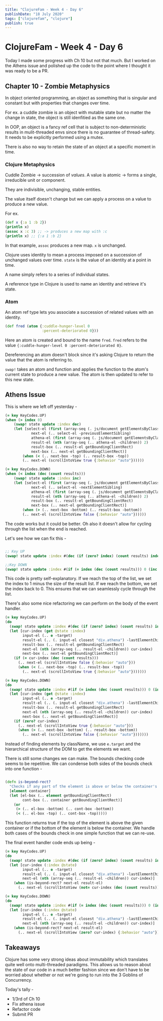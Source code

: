 ```yaml
---
title: "ClojureFam - Week 4 - Day 6"
publishDate: "18 July 2020"
tags: ["clojurefam", "clojure"]
publish: true
---
```


# ClojureFam - Week 4 - Day 6

Today I made some progress with Ch 10 but not that much. But I worked on the Athens issue and polished up the code to the point where I thought it was ready to be a PR.

## Chapter 10 - Zombie Metaphysics

In object oriented programming, an object as something that is singular and constant but with properties that changes over time.

For ex. a cuddle zombie is an object with mutable state but no matter the change in state, the object is still idenfitied as the same one.

In OOP, an object is a fancy ref cell that is subject to non-deterministic results in mulit-threaded envs since there is no guarantee of thread-safety. It needs to be explicitly performed using a mutex.

There is also no way to retain the state of an object at a specific moment in time.

### Clojure Metaphysics

Cuddle Zombie -> succession of *values*. A value is atomic -> forms a single, irreducible unit or component.

They are indivisible, unchanging, stable entities.

The value itself doesn't change but we can apply a process on a value to produce a new value.

For ex.

```clojure
(def x {:a 1 :b 2})
(println x)
(assoc x :c 3) ;; -> produces a new map with :c
(println x) ;; {:a 1 :b 2}
```

In that example, `assoc` produces a new map. `x` is unchanged.

Clojure uses identity to mean a process imposed on a succession of unchanged values over time. `state` is the value of an identity at a point in time.

A name simply refers to a series of individual states.

A reference type in Clojure is used to name an identity and retrieve it's state.

### Atom

An atom ref type lets you associate a succession of related values with an identity.

```clojure
(def fred (atom {:cuddle-hunger-level 0
                 :percent-deteriorated 0}))
```

Here an atom is created and bound to the name `fred`. `fred` refers to the value `{:cuddle-hunger-level 0 :percent-deteriorated 0}`.

Dereferencing an atom doesn't block since it's asking Clojure to return the value that the atom is referring to.

`swap!` takes an atom and function and applies the function to the atom's current state to produce a new value. The atom is then updated to refer to this new state.

## Athens Issue

This is where we left off yesterday -

```clojure
(= key KeyCodes.UP)
(when (> index 0)
    (swap! state update :index dec)
    (let [select-el (first (array-seq (. js/document getElementsByClassName "selected")))
            next-el (.. select-el -previousElementSibling)
            athena-el (first (array-seq (. js/document getElementsByClassName "athena")))
            result-el (nth (array-seq (.. athena-el -children)) 2)
            result-box (.. result-el getBoundingClientRect)
            next-box (.. next-el getBoundingClientRect)]
        (when (< (.. next-box -top) (.. result-box -top))
        (.. next-el (scrollIntoView true {:behavior "auto"})))))

(= key KeyCodes.DOWN)
(when (< index (dec (count results)))
    (swap! state update :index inc)
    (let [select-el (first (array-seq (. js/document getElementsByClassName "selected")))
            next-el (.. select-el -nextElementSibling)
            athena-el (first (array-seq (. js/document getElementsByClassName "athena")))
            result-el (nth (array-seq (.. athena-el -children)) 2)
            result-box (.. result-el getBoundingClientRect)
            next-box (.. next-el getBoundingClientRect)]
        (when (> (.. next-box -bottom) (.. result-box -bottom))
        (.. next-el (scrollIntoView false {:behavior "auto"})))))
```

The code works but it could be better. Oh also it doesn't allow for cycling through the list when the end is reached.

Let's see how we can fix this -

```clojure

;; Key UP
(swap! state update :index #(dec (if (zero? index) (count results) index)))

;;Key DOWN
(swap! state update :index #(if (= index (dec (count results))) 0 (inc %)))
```

This code is pretty self-explanatory. If we reach the top of the list, we set the index to 1 minus the size of the result list. If we reach the bottom, we set the index back to 0. This ensures that we can seamlessly cycle through the list.

There's also some nice refactoring we can perform on the body of the event handler.

```clojure
(= key KeyCodes.UP)
(do
  (swap! state update :index #(dec (if (zero? index) (count results) index)))
  (let [cur-index (get @state :index)
        input-el (.. e -target)
        result-el (.. (. input-el closest "div.athena") -lastElementChild)
        result-box (.. result-el getBoundingClientRect)
        next-el (nth (array-seq (.. result-el -children)) cur-index)
        next-box (.. next-el getBoundingClientRect)]
    (if (= cur-index (dec (count results)))
      (.. next-el (scrollIntoView false {:behavior "auto"}))
      (when (< (.. next-box -top) (.. result-box -top))
        (.. next-el (scrollIntoView true {:behavior "auto"}))))))

(= key KeyCodes.DOWN)
(do
  (swap! state update :index #(if (= index (dec (count results))) 0 (inc %)))
  (let [cur-index (get @state :index)
        input-el (.. e -target)
        result-el (.. (. input-el closest "div.athena") -lastElementChild)
        result-box (.. result-el getBoundingClientRect)
        next-el (nth (array-seq (.. result-el -children)) cur-index)
        next-box (.. next-el getBoundingClientRect)]
    (if (zero? cur-index)
      (.. next-el (scrollIntoView true {:behavior "auto"}))
      (when (> (.. next-box -bottom) (.. result-box -bottom))
        (.. next-el (scrollIntoView false {:behavior "auto"}))))))
```

Instead of finding elements by className, we use `e.target` and the hierarchical structure of the DOM to get the elements we want.

There is still some changes we can make. The bounds checking code seems to be repetitive. We can condense both sides of the bounds check into one function -

```clojure

(defn is-beyond-rect?
  "Checks if any part of the element is above or below the container's bounding rect"
  [element container]
  (let [el-box (.. element getBoundingClientRect)
        cont-box (.. container getBoundingClientRect)]
    (or
     (> (.. el-box -bottom) (.. cont-box -bottom))
     (< (.. el-box -top) (.. cont-box -top)))))
```

This function returns true if the top of the element is above the given container or if the bottom of the element is below the container. We handle both cases of the bounds check in one simple function that we can re-use.

The final event handler code ends up being -

```clojure
(= key KeyCodes.UP)
(do
  (swap! state update :index #(dec (if (zero? index) (count results) index)))
  (let [cur-index (:index @state)
        input-el (.. e -target)
        result-el (.. (. input-el closest "div.athena") -lastElementChild)
        next-el (nth (array-seq (.. result-el -children)) cur-index)]
    (when (is-beyond-rect? next-el result-el)
      (.. next-el (scrollIntoView (not= cur-index (dec (count results))) {:behavior "auto"})))))

(= key KeyCodes.DOWN)
(do
  (swap! state update :index #(if (= index (dec (count results))) 0 (inc %)))
  (let [cur-index (:index @state)
        input-el (.. e -target)
        result-el (.. (. input-el closest "div.athena") -lastElementChild)
        next-el (nth (array-seq (.. result-el -children)) cur-index)]
    (when (is-beyond-rect? next-el result-el)
      (.. next-el (scrollIntoView (zero? cur-index) {:behavior "auto"})))))
```

## Takeaways

Clojure has some very strong ideas about immutability which translates quite well onto multi-threaded paradigms. This allows us to reason about the state of our code in a much better fashion since we don't have to be worried about whether or not we're going to run into the 3 Goblins of Concurrency.

Today's tally -

* 1/3rd of Ch 10
* Fix athena issue
* Refactor code
* Submit PR
